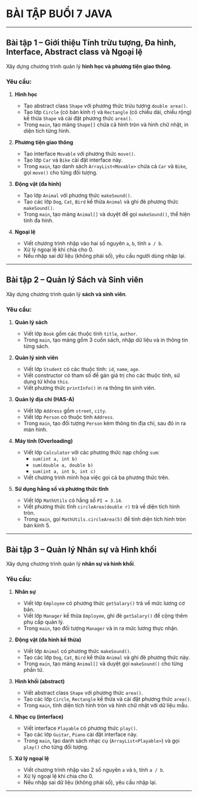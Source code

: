 # BÀI TẬP BUỔI 7 JAVA

---

## Bài tập 1 – Giới thiệu Tính trừu tượng, Đa hình, Interface, Abstract class và Ngoại lệ

Xây dựng chương trình quản lý **hình học và phương tiện giao thông**.

### Yêu cầu:

1. **Hình học**
   - Tạo abstract class `Shape` với phương thức trừu tượng `double area()`.
   - Tạo lớp `Circle` (có bán kính r) và `Rectangle` (có chiều dài, chiều rộng) kế thừa `Shape` và cài đặt phương thức `area()`.
   - Trong `main`, tạo mảng `Shape[]` chứa cả hình tròn và hình chữ nhật, in diện tích từng hình.

2. **Phương tiện giao thông**
   - Tạo interface `Movable` với phương thức `move()`.
   - Tạo lớp `Car` và `Bike` cài đặt interface này.
   - Trong `main`, tạo danh sách `ArrayList<Movable>` chứa cả `Car` và `Bike`, gọi `move()` cho từng đối tượng.

3. **Động vật (đa hình)**
   - Tạo lớp `Animal` với phương thức `makeSound()`.
   - Tạo các lớp `Dog`, `Cat`, `Bird` kế thừa `Animal` và ghi đè phương thức `makeSound()`.
   - Trong `main`, tạo mảng `Animal[]` và duyệt để gọi `makeSound()`, thể hiện tính đa hình.

4. **Ngoại lệ**
   - Viết chương trình nhập vào hai số nguyên `a`, `b`, tính `a / b`.
   - Xử lý ngoại lệ khi chia cho 0.
   - Nếu nhập sai dữ liệu (không phải số), yêu cầu người dùng nhập lại.

---

## Bài tập 2 – Quản lý Sách và Sinh viên

Xây dựng chương trình quản lý **sách và sinh viên**.

### Yêu cầu:

1. **Quản lý sách**
   - Viết lớp `Book` gồm các thuộc tính `title`, `author`.
   - Trong `main`, tạo mảng gồm 3 cuốn sách, nhập dữ liệu và in thông tin từng sách.

2. **Quản lý sinh viên**
   - Viết lớp `Student` có các thuộc tính: `id`, `name`, `age`.
   - Viết constructor có tham số để gán giá trị cho các thuộc tính, sử dụng từ khóa `this`.
   - Viết phương thức `printInfo()` in ra thông tin sinh viên.

3. **Quản lý địa chỉ (HAS-A)**
   - Viết lớp `Address` gồm `street`, `city`.
   - Viết lớp `Person` có thuộc tính `Address`.
   - Trong `main`, tạo đối tượng `Person` kèm thông tin địa chỉ, sau đó in ra màn hình.

4. **Máy tính (Overloading)**
   - Viết lớp `Calculator` với các phương thức nạp chồng `sum`:
     - `sum(int a, int b)`
     - `sum(double a, double b)`
     - `sum(int a, int b, int c)`
   - Viết chương trình minh họa việc gọi cả ba phương thức trên.

5. **Sử dụng hằng số và phương thức tĩnh**
   - Viết lớp `MathUtils` có hằng số `PI = 3.14`.
   - Viết phương thức tĩnh `circleArea(double r)` trả về diện tích hình tròn.
   - Trong `main`, gọi `MathUtils.circleArea(5)` để tính diện tích hình tròn bán kính 5.

---

## Bài tập 3 – Quản lý Nhân sự và Hình khối

Xây dựng chương trình quản lý **nhân sự và hình khối**.

### Yêu cầu:

1. **Nhân sự**
   - Viết lớp `Employee` có phương thức `getSalary()` trả về mức lương cơ bản.
   - Viết lớp `Manager` kế thừa `Employee`, ghi đè `getSalary()` để cộng thêm phụ cấp quản lý.
   - Trong `main`, tạo đối tượng `Manager` và in ra mức lương thực nhận.

2. **Động vật (đa hình kế thừa)**
   - Viết lớp `Animal` có phương thức `makeSound()`.
   - Tạo các lớp `Dog`, `Cat`, `Bird` kế thừa `Animal` và ghi đè phương thức này.
   - Trong `main`, tạo mảng `Animal[]` và duyệt gọi `makeSound()` cho từng phần tử.

3. **Hình khối (abstract)**
   - Viết abstract class `Shape` với phương thức `area()`.
   - Tạo các lớp `Circle`, `Rectangle` kế thừa và cài đặt phương thức `area()`.
   - Trong `main`, tính diện tích hình tròn và hình chữ nhật với dữ liệu mẫu.

4. **Nhạc cụ (interface)**
   - Viết interface `Playable` có phương thức `play()`.
   - Tạo các lớp `Guitar`, `Piano` cài đặt interface này.
   - Trong `main`, tạo danh sách nhạc cụ (`ArrayList<Playable>`) và gọi `play()` cho từng đối tượng.

5. **Xử lý ngoại lệ**
   - Viết chương trình nhập vào 2 số nguyên `a` và `b`, tính `a / b`.
   - Xử lý ngoại lệ khi chia cho 0.
   - Nếu nhập sai dữ liệu (không phải số), yêu cầu nhập lại.

---
